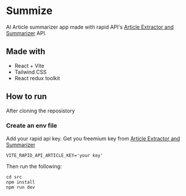 # Summize

AI Article summarizer app made with rapid API's [Article Extractor and Summarizer](https://rapidapi.com/restyler/api/article-extractor-and-summarizer/) API.

## Made with

* React + Vite
* Tailwind CSS
* React redux toolkit

## How to run

After cloning the reposistory

### Create an env file 

Add your rapid api key. Get you freemium key from [Article Extractor and Summarizer](https://rapidapi.com/restyler/api/article-extractor-and-summarizer/)

```console
VITE_RAPID_API_ARTICLE_KEY='your key'
```

Then run the following:

```console
cd src
npm install
npm run dev
```
